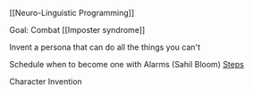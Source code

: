 [[Neuro-Linguistic Programming]]

Goal: Combat [[Imposter syndrome]]

Invent a persona that can do all the things you can't

Schedule when to become one with Alarms (Sahil Bloom)
[Steps](https://mobile.twitter.com/mattschnuck/status/1578036909321822208)

Character Invention